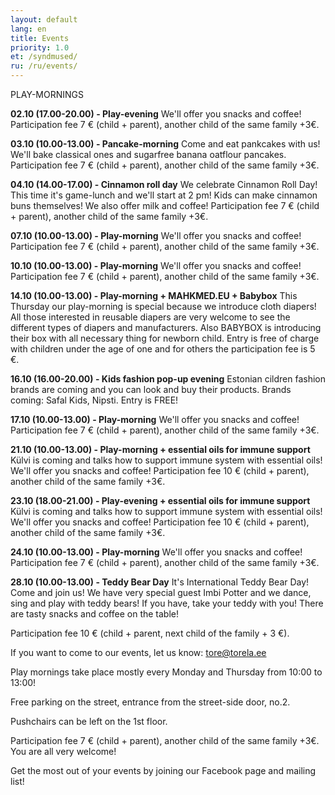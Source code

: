 ```yaml
---
layout: default
lang: en
title: Events
priority: 1.0
et: /syndmused/
ru: /ru/events/
---
```

PLAY-MORNINGS


**02.10 (17.00-20.00) - Play-evening**
We'll offer you snacks and coffee!
Participation fee 7 € (child + parent), another child of the same family +3€.


**03.10 (10.00-13.00) - Pancake-morning**
Come and eat pankcakes with us! We'll bake classical ones and sugarfree banana oatflour pancakes. 
Participation fee 7 € (child + parent), another child of the same family +3€.


**04.10 (14.00-17.00) - Cinnamon roll day**
We celebrate Cinnamon Roll Day! This time it's game-lunch and we'll start at 2 pm! Kids can make cinnamon buns themselves! We also offer milk and coffee! Participation fee 7 € (child + parent), another child of the same family +3€.


**07.10 (10.00-13.00) - Play-morning**
We'll offer you snacks and coffee!
Participation fee 7 € (child + parent), another child of the same family +3€.


**10.10 (10.00-13.00) - Play-morning**
We'll offer you snacks and coffee!
Participation fee 7 € (child + parent), another child of the same family +3€.


**14.10 (10.00-13.00) - Play-morning + MAHKMED.EU + Babybox**
This Thursday our play-morning is special because we introduce cloth diapers! All those interested in reusable diapers are very welcome to see the different types of diapers and manufacturers. Also BABYBOX is introducing their box with all necessary thing for newborn child. Entry is free of charge with children under the age of one and for others the participation fee is 5 €. 


**16.10 (16.00-20.00) - Kids fashion pop-up evening**
Estonian cildren fashion brands are coming and you can look and buy their products. 
Brands coming: Safal Kids, Nipsti. 
Entry is FREE!


**17.10 (10.00-13.00) - Play-morning**
We'll offer you snacks and coffee!
Participation fee 7 € (child + parent), another child of the same family +3€.


**21.10 (10.00-13.00) - Play-morning + essential oils for immune support**
Külvi is coming and talks how to support immune system with essential oils! We'll offer you snacks and coffee!
Participation fee 10 € (child + parent), another child of the same family +3€.


**23.10 (18.00-21.00) - Play-evening + essential oils for immune support**
Külvi is coming and talks how to support immune system with essential oils! We'll offer you snacks and coffee!
Participation fee 10 € (child + parent), another child of the same family +3€.


**24.10 (10.00-13.00) - Play-morning**
We'll offer you snacks and coffee!
Participation fee 7 € (child + parent), another child of the same family +3€.


**28.10 (10.00-13.00) - Teddy Bear Day**
It's International Teddy Bear Day! Come and join us! We have very special guest Imbi Potter and we dance, sing and play with teddy bears! If you have, take your teddy with you! 
There are tasty snacks and coffee on the table! 

Participation fee 10 € (child + parent, next child of the family + 3 €).



If you want to come to our events, let us know: tore@torela.ee

Play mornings take place mostly every Monday and Thursday from 10:00 to 13:00!

Free parking on the street, entrance from the street-side door, no.2. 

Pushchairs can be left on the 1st floor.

Participation fee 7 € (child + parent), another child of the same family +3€. You are all very welcome!


Get the most out of your events by joining our Facebook page and mailing list!
